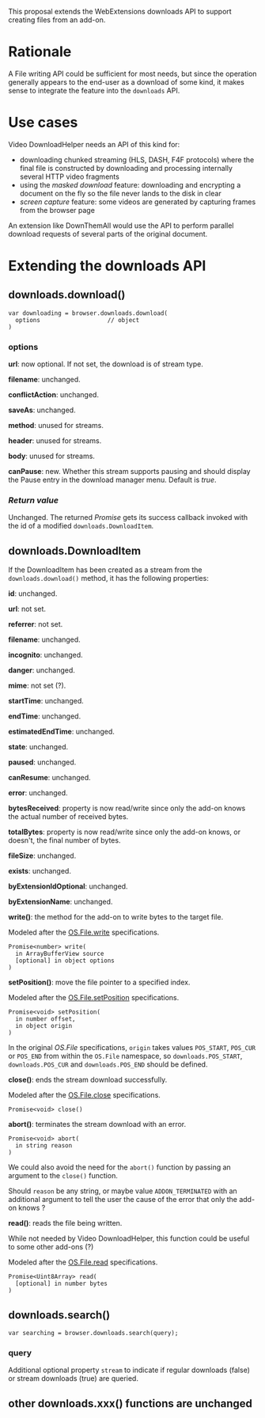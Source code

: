
This proposal extends the WebExtensions downloads API to support creating files from an add-on.

# Rationale

A File writing API could be sufficient for most needs, but since the operation generally appears to the end-user as a download of some kind, it makes sense to 
integrate the feature into the `downloads` API.

# Use cases

Video DownloadHelper needs an API of this kind for:
- downloading chunked streaming (HLS, DASH, F4F protocols) where the final file is constructed by downloading and processing internally several HTTP video fragments
- using the *masked download* feature: downloading and encrypting a document on the fly so the file never lands to the disk in clear
- *screen capture* feature: some videos are generated by capturing frames from the browser page

An extension like DownThemAll would use the API to perform parallel download requests of several parts of the original document.

# Extending the downloads API

## downloads.download()

```
var downloading = browser.downloads.download(
  options                   // object
)
```

### options

**url**: now optional. If not set, the download is of stream type.

**filename**: unchanged.

**conflictAction**: unchanged.

**saveAs**: unchanged.

**method**: unused for streams.

**header**: unused for streams.

**body**: unused for streams.

**canPause**: new. Whether this stream supports pausing and should display the Pause entry in the download manager menu. Default is *true*.

### *Return value*

Unchanged. The returned *Promise* gets its success callback invoked with the id of a modified `downloads.DownloadItem`.

## downloads.DownloadItem

If the DownloadItem has been created as a stream from the `downloads.download()` method, it has the following properties:

**id**: unchanged.

**url**: not set.

**referrer**: not set.

**filename**: unchanged.

**incognito**: unchanged.

**danger**: unchanged.

**mime**: not set (?).

**startTime**: unchanged.

**endTime**: unchanged.

**estimatedEndTime**: unchanged.

**state**: unchanged.

**paused**: unchanged.

**canResume**: unchanged.

**error**: unchanged.

**bytesReceived**: property is now read/write since only the add-on knows the actual number of received bytes.

**totalBytes**: property is now read/write since only the add-on knows, or doesn't, the final number of bytes.

**fileSize**: unchanged.

**exists**: unchanged.

**byExtensionIdOptional**: unchanged.

**byExtensionName**: unchanged.

**write()**: the method for the add-on to write bytes to the target file.

Modeled after the [OS.File.write](https://developer.mozilla.org/en-US/docs/Mozilla/JavaScript_code_modules/OSFile.jsm/OS.File_for_the_main_thread#write%28%29) specifications.

```
Promise<number> write(
  in ArrayBufferView source
  [optional] in object options
)
```

**setPosition()**: move the file pointer to a specified index.

Modeled after the [OS.File.setPosition](https://developer.mozilla.org/en-US/docs/Mozilla/JavaScript_code_modules/OSFile.jsm/OS.File_for_the_main_thread#setPosition%28%29) specifications.

```
Promise<void> setPosition(
  in number offset,
  in object origin
)
```

In the original *OS.File* specifications, `origin` takes values `POS_START`, `POS_CUR` or `POS_END` from within the `OS.File` namespace, so `downloads.POS_START`, `downloads.POS_CUR` and `downloads.POS_END` should be defined.

**close()**: ends the stream download successfully.

Modeled after the [OS.File.close](https://developer.mozilla.org/en-US/docs/Mozilla/JavaScript_code_modules/OSFile.jsm/OS.File_for_the_main_thread#close%28%29) specifications.

```
Promise<void> close()
```

**abort()**: terminates the stream download with an error.

```
Promise<void> abort(
  in string reason
)
```

We could also avoid the need for the `abort()` function by passing an argument to the `close()` function.

Should `reason` be any string, or maybe value `ADDON_TERMINATED` with an additional argument to tell the user the cause of the error that only the add-on knows ?

**read()**: reads the file being written.

While not needed by Video DownloadHelper, this function could be useful to some other add-ons (?)

Modeled after the [OS.File.read](https://developer.mozilla.org/en-US/docs/Mozilla/JavaScript_code_modules/OSFile.jsm/OS.File_for_the_main_thread#read%28%29) specifications.

```
Promise<Uint8Array> read(
  [optional] in number bytes
)
```

## downloads.search()

```
var searching = browser.downloads.search(query);
```

### query

Additional optional property `stream` to indicate if regular downloads (false) or stream downloads (true) are queried.

## other downloads.xxx() functions are unchanged
